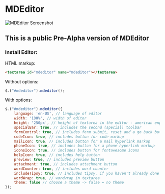 # MDEditor

![MDEditor Screenshot](http://i.imgur.com/AXKyN6X.png)

## This is a public Pre-Alpha version of MDEditor

### Install Editor:

HTML markup:
```html
<textarea id="mdeditor" name="mdeditor"></textarea>
```
Without options:
```javascript
$.("#mdeditor").mdeditor();
```
With options:
```javascript
$.("#mdeditor").mdeditor({
	language: 'en-US', // language of editor
	width: '100%', // width of editor
	height: '250px', // height of textarea in the editor - american english and german are available
	specialBar: true, // includes the second (special) toolbar
	formControl: true, // includes form submit, reset and a go back button
	codeIcon: true, // includes button for code markup
	mailIcon: true, // includes button for a mail hyperlink markup
	phoneIcon: true, // includes button for a phone hyperlink markup
	iconsIcon: true, // includes button for fontawesome icons
	helpIcon: true, // includes help button
	preview: true, // includes preview button
	attachment: true, // includes attachment button
	wordCounter: true, // includes word counter
	includeTipsy: true, // includes tipsy, if you haven't already done this
	wordWrap: true, // wordwrap in textarea
	theme: false // choose a theme -> false = no theme
});
```
